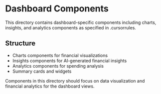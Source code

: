 # Dashboard Components

This directory contains dashboard-specific components including charts, insights, and analytics components as specified in .cursorrules.

## Structure

- Charts components for financial visualizations
- Insights components for AI-generated financial insights  
- Analytics components for spending analysis
- Summary cards and widgets

Components in this directory should focus on data visualization and financial analytics for the dashboard views.